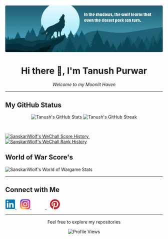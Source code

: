 <p align="center">
  <img src="./Assets/Banner.png" alt="Banner" />
</p>

<h1 align="center">Hi there 👋, I'm Tanush Purwar</h1>

<p align="center">
  <i>Welcome to my Moonlit Haven</i>
</p>

<hr />

<h2 align="left">My GitHub Status</h2>

<p align="center">
  <!-- GitHub Stats -->
  <img src="https://github-readme-stats.vercel.app/api?username=SanskariWolf&theme=prussian&show_icons=true" alt="Tanush's GitHub Stats" width="400" />
  <img src="https://streak-stats.demolab.com/?user=SanskariWolf&theme=prussian" alt="Tanush's GitHub Streak" width="440" />
  <br />

 

  
  <br /> <!-- Line break before graphs -->

  <!-- WeChall Graphs -->
  <a href="https://www.wechall.net/profile/SanskariWolf">
    <img src="https://www.wechall.net/graph/wc_totalscore.SanskariWolf.png" alt="SanskariWolf's WeChall Score History" width="400" /> <!-- Score Graph -->
  </a>
    <!-- Space -->
  <a href="https://www.wechall.net/profile/SanskariWolf">
    <img src="https://www.wechall.net/graph/wc_rank.SanskariWolf.png" alt="SanskariWolf's WeChall Rank History" width="400" /> <!-- Rank Graph -->
  </a>

   <h2>World of War Score's</h2>

  <img src="https://wow.sinfocol.org/userbar/SanskariWolf.png" alt="SanskariWolf's World of Wargame Stats" height="25" />
</p>

<hr />

<h2 align="left">Connect with Me</h2>

<p align="left">
  <a href="https://www.linkedin.com/in/tanushpurwar/">
    <img src="./Assets/Icon_Linkedin.svg" alt="LinkedIn" height="32" width="32" />
  </a>   
  <a href="https://www.instagram.com/sanskari_wolf/">
    <img src="./Assets/Icon_Instagram.svg" alt="Instagram" height="32" width="32" />
  </a>   
  <a href="https://www.sanskariwolf.com/">
    <img src="./Assets/Icon_Website.svg" alt="Website" height="32" width="32" />
  </a>   
  <a href="https://in.pinterest.com/tanushpurwar/">
    <img src="./Assets/Icon_Pinterest.svg" alt="Pinterest" height="32" width="32" />
  </a>
</p>

<hr />

<p align="center">Feel free to explore my repositories</p>

<p align="center">
  <img src="https://komarev.com/ghpvc/?username=SanskariWolf&color=blueviolet" alt="Profile Views" />
</p>
